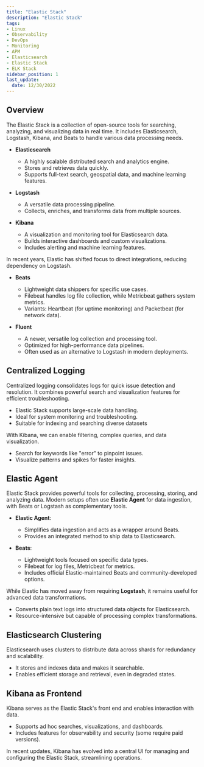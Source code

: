 ```yaml
---
title: "Elastic Stack"
description: "Elastic Stack"
tags: 
- Linux
- Observability
- DevOps
- Monitoring 
- APM
- Elasticsearch
- Elastic Stack
- ELK Stack
sidebar_position: 1
last_update:
  date: 12/30/2022
---
```


## Overview 

The Elastic Stack is a collection of open-source tools for searching, analyzing, and visualizing data in real time. It includes Elasticsearch, Logstash, Kibana, and Beats to handle various data processing needs.  

- **Elasticsearch**  
  - A highly scalable distributed search and analytics engine.  
  - Stores and retrieves data quickly.  
  - Supports full-text search, geospatial data, and machine learning features.  

- **Logstash**  
  - A versatile data processing pipeline.  
  - Collects, enriches, and transforms data from multiple sources.  

- **Kibana**  
  - A visualization and monitoring tool for Elasticsearch data.  
  - Builds interactive dashboards and custom visualizations.  
  - Includes alerting and machine learning features.  

In recent years, Elastic has shifted focus to direct integrations, reducing dependency on Logstash.  

- **Beats**  
  - Lightweight data shippers for specific use cases.  
  - Filebeat handles log file collection, while Metricbeat gathers system metrics.  
  - Variants: Heartbeat (for uptime monitoring) and Packetbeat (for network data).  

- **Fluent**  
  - A newer, versatile log collection and processing tool.  
  - Optimized for high-performance data pipelines.  
  - Often used as an alternative to Logstash in modern deployments.  

## Centralized Logging  

Centralized logging consolidates logs for quick issue detection and resolution. It combines powerful search and visualization features for efficient troubleshooting.  

  - Elastic Stack supports large-scale data handling.  
  - Ideal for system monitoring and troubleshooting.  
  - Suitable for indexing and searching diverse datasets

With Kibana, we can enable filtering, complex queries, and data visualization.  

  - Search for keywords like "error" to pinpoint issues.  
  - Visualize patterns and spikes for faster insights.  

## Elastic Agent 

Elastic Stack provides powerful tools for collecting, processing, storing, and analyzing data. Modern setups often use **Elastic Agent** for data ingestion, with Beats or Logstash as complementary tools.  

- **Elastic Agent**:  
  - Simplifies data ingestion and acts as a wrapper around Beats.  
  - Provides an integrated method to ship data to Elasticsearch.  

- **Beats**:  
  - Lightweight tools focused on specific data types.
  - Filebeat for log files, Metricbeat for metrics.
  - Includes official Elastic-maintained Beats and community-developed options.  

While Elastic has moved away from requiring **Logstash**, it remains useful for advanced data transformations.  

  - Converts plain text logs into structured data objects for Elasticsearch.  
  - Resource-intensive but capable of processing complex transformations.  

## Elasticsearch Clustering

Elasticsearch uses clusters to distribute data across shards for redundancy and scalability.  

  - It stores and indexes data and makes it searchable.  
  - Enables efficient storage and retrieval, even in degraded states.  

## Kibana as Frontend

Kibana serves as the Elastic Stack's front end and enables interaction with data.  

  - Supports ad hoc searches, visualizations, and dashboards.  
  - Includes features for observability and security (some require paid versions).  

In recent updates, Kibana has evolved into a central UI for managing and configuring the Elastic Stack, streamlining operations.  

